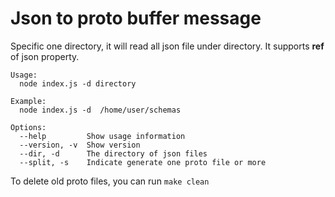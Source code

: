 # Json to proto buffer message

Specific one directory, it will read all json file under directory.
It supports **ref** of json property. 


```
Usage: 
  node index.js -d directory

Example: 
  node index.js -d  /home/user/schemas

Options:
  --help         Show usage information                                         
  --version, -v  Show version                                                   
  --dir, -d      The directory of json files                                    
  --split, -s    Indicate generate one proto file or more      
```

To delete old proto files, you can run `make clean`
